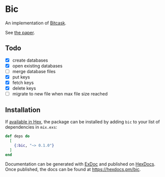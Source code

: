 # Bic

An implementation of [Bitcask](https://en.wikipedia.org/wiki/Bitcask).

See [the paper](https://riak.com/assets/bitcask-intro.pdf).

## Todo

- [x] create databases
- [x] open existing databases
- [ ] merge database files
- [x] put keys
- [x] fetch keys
- [x] delete keys
- [ ] migrate to new file when max file size reached

## Installation

If [available in Hex](https://hex.pm/docs/publish), the package can be installed
by adding `bic` to your list of dependencies in `mix.exs`:

```elixir
def deps do
  [
    {:bic, "~> 0.1.0"}
  ]
end
```

Documentation can be generated with [ExDoc](https://github.com/elixir-lang/ex_doc)
and published on [HexDocs](https://hexdocs.pm). Once published, the docs can
be found at <https://hexdocs.pm/bic>.

